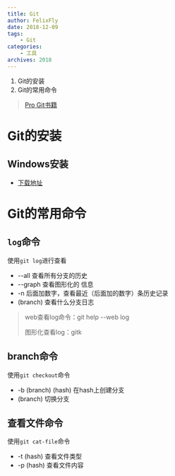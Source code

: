 ```yaml
---
title: Git
author: FelixFly
date: 2018-12-09
tags:
    - Git
categories: 
    - 工具
archives: 2018
---
```


1. Git的安装
2. Git的常用命令

<!-- more -->

> [Pro Git书籍](https://git-scm.com/book/zh/v2/)

# Git的安装

## Windows安装

* [下载地址](https://git-scm.com/download/win)

# Git的常用命令

## `log`命令

使用`git log`进行查看

* --all 查看所有分支的历史
* --graph 查看图形化的 信息
* -n 后面加数字，查看最近（后面加的数字）条历史记录
* (branch) 查看什么分支日志

> web查看log命令：git help --web log
>
> 图形化查看log：gitk

## branch命令

使用`git checkout`命令

* -b (branch) (hash)  在hash上创建分支
* (branch) 切换分支

## 查看文件命令

使用`git cat-file`命令

* -t  (hash) 查看文件类型
* -p (hash) 查看文件内容